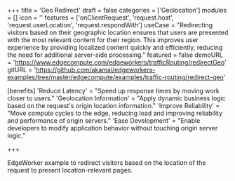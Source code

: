 +++
title = 'Geo Redirect'
draft = false
categories = ['Geolocation']
modules = []
icon = ''
features = ['onClientRequest', 'request.host', 'request.userLocation', 'request.respondWith']
useCase = "Redirecting visitors based on their geographic location ensures that users are presented with the most relevant content for their region. This improves user experience by providing localized content quickly and efficiently, reducing the need for additional server-side processing."
featured = false
demoURL = 'https://www.edgecompute.com/edgeworkers/trafficRouting/redirectGeo'
gitURL = 'https://github.com/akamai/edgeworkers-examples/tree/master/edgecompute/examples/traffic-routing/redirect-geo'

[benefits]
	'Reduce Latency' = "Speed up response times by moving work closer to users."
	'Geolocation Information' = "Apply dynamic business logic based on the request's origin location information."
	'Improve Reliability' = "Move compute cycles to the edge, reducing load and improving reliability and performance of origin servers."
	'Ease Development' = "Enable developers to modify application behavior without touching origin server logic."

+++

EdgeWorker example to redirect visitors based on the location of the request to present location-relevant pages.